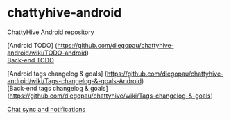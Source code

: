 chattyhive-android
==================

ChattyHive Android repository

[Android TODO] (https://github.com/diegopau/chattyhive-android/wiki/TODO-android)  
[Back-end TODO](https://github.com/diegopau/chattyhive/wiki/TODO-back-end)  

[Android tags changelog & goals] (https://github.com/diegopau/chattyhive-android/wiki/Tags-changelog-&-goals-Android)  
[Back-end tags changelog & goals] (https://github.com/diegopau/chattyhive/wiki/Tags-changelog-&-goals)  

[Chat sync and notifications](https://github.com/diegopau/chattyhive/wiki/Chats-sync-and-notifications-(basic-approach,-may-change-in-the-future))  
